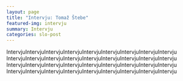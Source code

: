 ```yaml
---
layout: page
title: "Intervju: Tomaž Štebe"
featured-img: intervju
summary: Intervju 
categories: slo-post
---
```


IntervjuIntervjuIntervjuIntervjuIntervjuIntervjuIntervjuIntervjuIntervju
IntervjuIntervjuIntervjuIntervjuIntervjuIntervjuIntervjuIntervjuIntervju
IntervjuIntervjuIntervjuIntervjuIntervjuIntervjuIntervjuIntervjuIntervju
IntervjuIntervjuIntervjuIntervjuIntervjuIntervjuIntervjuIntervjuIntervju